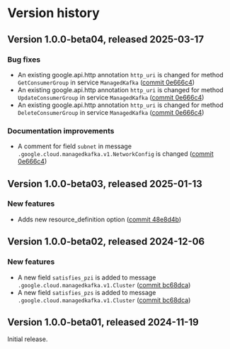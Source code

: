 # Version history

## Version 1.0.0-beta04, released 2025-03-17

### Bug fixes

- An existing google.api.http annotation `http_uri` is changed for method `GetConsumerGroup` in service `ManagedKafka` ([commit 0e666c4](https://github.com/googleapis/google-cloud-dotnet/commit/0e666c4bb8ffa411264e9e2c9d38b9cbeefe5169))
- An existing google.api.http annotation `http_uri` is changed for method `UpdateConsumerGroup` in service `ManagedKafka` ([commit 0e666c4](https://github.com/googleapis/google-cloud-dotnet/commit/0e666c4bb8ffa411264e9e2c9d38b9cbeefe5169))
- An existing google.api.http annotation `http_uri` is changed for method `DeleteConsumerGroup` in service `ManagedKafka` ([commit 0e666c4](https://github.com/googleapis/google-cloud-dotnet/commit/0e666c4bb8ffa411264e9e2c9d38b9cbeefe5169))

### Documentation improvements

- A comment for field `subnet` in message `.google.cloud.managedkafka.v1.NetworkConfig` is changed ([commit 0e666c4](https://github.com/googleapis/google-cloud-dotnet/commit/0e666c4bb8ffa411264e9e2c9d38b9cbeefe5169))

## Version 1.0.0-beta03, released 2025-01-13

### New features

- Adds new resource_definition option ([commit 48e8d4b](https://github.com/googleapis/google-cloud-dotnet/commit/48e8d4bcd05be9ef6865a1ef94ce4429111f1e3d))

## Version 1.0.0-beta02, released 2024-12-06

### New features

- A new field `satisfies_pzi` is added to message `.google.cloud.managedkafka.v1.Cluster` ([commit bc68dca](https://github.com/googleapis/google-cloud-dotnet/commit/bc68dcac588b1123d9326d57b3baa2b0916c5cbc))
- A new field `satisfies_pzs` is added to message `.google.cloud.managedkafka.v1.Cluster` ([commit bc68dca](https://github.com/googleapis/google-cloud-dotnet/commit/bc68dcac588b1123d9326d57b3baa2b0916c5cbc))

## Version 1.0.0-beta01, released 2024-11-19

Initial release.
